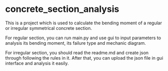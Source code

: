 # concrete_section_analysis

This is a project which is used to calculate the bending moment of a regular or irregular symmetrical concrete section.

For regular section, you can run main.py and use gui to input parameters to analysis its bending moment, its failure type and mechanic diagram.

For irregular section, you should read the readme.md and create json through following the rules in it. After that, you can upload the json file in gui interface and analysis it easily.
